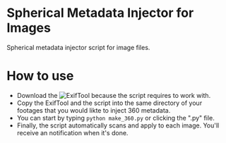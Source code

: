 # Spherical Metadata Injector for Images
Spherical metadata injector script for image files.

# How to use
- Download the ![ExifTool](https://exiftool.org/) because the script requires to work with.
- Copy the ExifTool and the script into the same directory of your footages that you would likte to inject 360 metadata.
- You can start by typing `python make_360.py` or clicking the ".py" file.
- Finally, the script automatically scans and apply to each image. You'll receive an notification when it's done.
